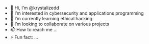 - 👋 Hi, I’m @krystalizedd
- 👀 I’m interested in cybersecurity and applications programming
- 🌱 I’m currently learning ethical hacking
- 💞️ I’m looking to collaborate on various projects
- 📫 How to reach me ...
- ⚡ Fun fact: ...

<!---
krystalizedd/krystalizedd is a ✨ special ✨ repository because its `README.md` (this file) appears on your GitHub profile.
You can click the Preview link to take a look at your changes.
--->
